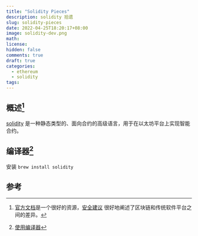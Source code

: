 ```yaml
---
title: "Solidity Pieces"
description: solidity 拾遗
slug: solidity-pieces
date: 2022-04-25T18:20:17+08:00
image: solidity-dev.png
math:
license:
hidden: false
comments: true
draft: true
categories:
  - ethereum
  - solidity
tags:
---
```


## 概述[^1]

[solidity](https://soliditylang.org/) 是一种静态类型的、面向合约的高级语言，用于在以太坊平台上实现智能合约。

## 编译器[^2]

安装 `brew install solidity`

## 参考

[^1]: [官方文档](https://docs.soliditylang.org/zh/latest/)是一个很好的资源，[安全建议](https://solidity.readthedocs.io/en/latest/security-considerations.html) 很好地阐述了区块链和传统软件平台之间的差异。
[^2]: [使用编译器](https://docs.soliditylang.org/zh/latest/using-the-compiler.html)
[^3]: [Consensys 的最佳实践](https://consensys.github.io/smart-contract-best-practices/)相当广泛，包括可以学习的[成熟模式](https://consensys.github.io/smart-contract-best-practices/development-recommendations/)和可以避免的[已知陷阱](https://consensys.github.io/smart-contract-best-practices/attacks/)。
[^4]: 基于 [Ethernaut](https://ethernaut.openzeppelin.com/) 的网页游戏将让你在难度增加的关卡中寻找智能合约中的微妙漏洞。
